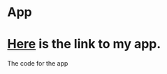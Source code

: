 # App
# [Here](https://sujing.shinyapps.io/a7-Su-jing/) is the link to my app.

The code for the app
